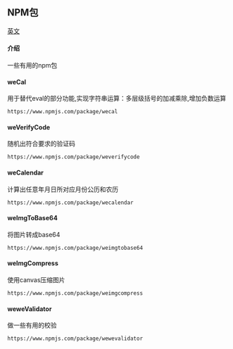 ## NPM包

[英文](./README.md '英文')

#### 介绍
一些有用的npm包

#### weCal
用于替代eval的部分功能,实现字符串运算：多层级括号的加减乘除,增加负数运算
```
https://www.npmjs.com/package/wecal
```

#### weVerifyCode
随机出符合要求的验证码
```
https://www.npmjs.com/package/weverifycode
```

#### weCalendar
计算出任意年月日所对应月份公历和农历
```
https://www.npmjs.com/package/wecalendar
```

#### weImgToBase64
将图片转成base64
```
https://www.npmjs.com/package/weimgtobase64
```

#### weImgCompress
使用canvas压缩图片
```
https://www.npmjs.com/package/weimgcompress
```

#### weweValidator
做一些有用的校验
```
https://www.npmjs.com/package/wewevalidator
```